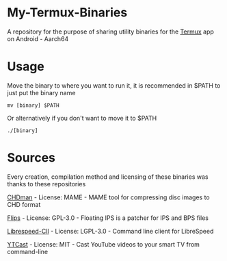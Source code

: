 # My-Termux-Binaries

A repository for the purpose of sharing utility binaries for the [Termux](https://github.com/termux/termux-app) app on Android - Aarch64

# Usage

Move the binary to where you want to run it, it is recommended in $PATH to just put the binary name

```
mv [binary] $PATH
```

Or alternatively if you don't want to move it to $PATH

```
./[binary]
```

# Sources

Every creation, compilation method and licensing of these binaries was thanks to these repositories

[CHDman](https://github.com/charlesthobe/chdman) - License: MAME - MAME tool for compressing disc images to CHD format

[Flips](https://github.com/Alcaro/Flips) - License: GPL-3.0 - Floating IPS is a patcher for IPS and BPS files

[Librespeed-ClI](https://github.com/librespeed/speedtest-cli) - License: LGPL-3.0 - Command line client for LibreSpeed

[YTCast](https://github.com/MarcoLucidi01/ytcast) - License: MIT - Cast YouTube videos to your smart TV from command-line
